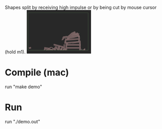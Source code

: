 Shapes split by receiving high impulse or by being cut by mouse cursor (hold m1).
<img src="image.png" alt="drawing" width="200"/>

# Compile (mac)
run "make demo"

# Run
run "./demo.out"